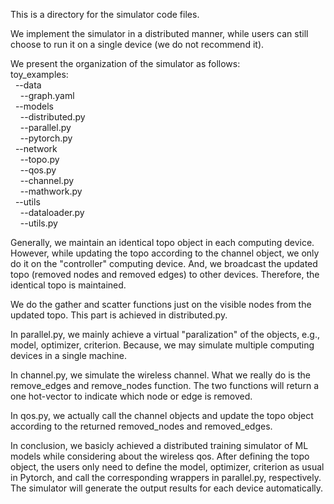This is a directory for the simulator code files.

We implement the simulator in a distributed manner, while 
users can still choose to run it on a single device (we do 
not recommend it).

We present the organization of the simulator as follows: <br>
toy_examples:<br>
    &nbsp; --data <br>
    &nbsp; &nbsp; --graph.yaml <br>
    &nbsp; --models <br>
    &nbsp; &nbsp; --distributed.py <br>
    &nbsp; &nbsp; --parallel.py <br>
    &nbsp; &nbsp; --pytorch.py <br>
    &nbsp; --network <br>
    &nbsp; &nbsp; --topo.py <br>
    &nbsp; &nbsp; --qos.py <br>
    &nbsp; &nbsp; --channel.py <br>
    &nbsp; &nbsp; --mathwork.py <br>
    &nbsp; --utils <br>
    &nbsp; &nbsp; --dataloader.py <br>
    &nbsp; &nbsp; --utils.py <br>
    
Generally, we maintain an identical topo object in each computing device.
However, while updating the topo according to the channel object, we only 
do it on the "controller" computing device. And, we broadcast the updated topo
(removed nodes and removed edges) to other devices. Therefore, the identical 
topo is maintained.

We do the gather and scatter functions just on the visible nodes from the 
updated topo. This part is achieved in distributed.py.

In parallel.py, we mainly achieve a virtual "paralization" of the 
objects, e.g., model, optimizer, criterion. Because, we may simulate multiple
computing devices in a single machine.

In channel.py, we simulate the wireless channel. What we really do is the remove_edges
and remove_nodes function. The two functions will return a one hot-vector to indicate 
which node or edge is removed.

In qos.py, we actually call the channel objects and update the topo object according to 
the returned removed_nodes and removed_edges.

In conclusion, we basicly achieved a distributed training simulator of ML models while 
considering about the wireless qos. 
After defining the topo object, the users only need to define the model, optimizer, 
criterion as usual in Pytorch, and call the corresponding wrappers in parallel.py, 
respectively. The simulator will generate the output results for each device automatically.





